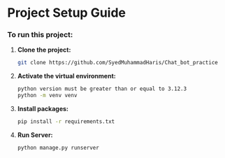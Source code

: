 # Project Setup Guide

### To run this project:

1. **Clone the project:**
   ```bash
   git clone https://github.com/SyedMuhammadHaris/Chat_bot_practice

2. **Activate the virtual environment:**
   ```bash
   python version must be greater than or equal to 3.12.3
   python -m venv venv

3. **Install packages:**
   ```bash
   pip install -r requirements.txt


4. **Run Server:**
   ```bash
   python manage.py runserver
